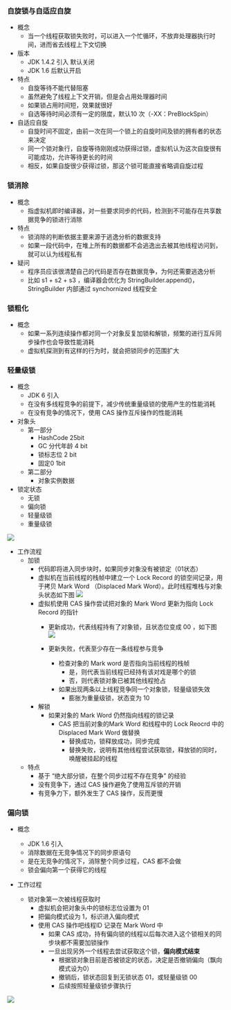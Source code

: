 ### 自旋锁与自适应自旋
- 概念
	- 当一个线程获取锁失败时，可以进入一个忙循环，不放弃处理器执行时间，进而省去线程上下文切换
- 版本
	- JDK 1.4.2 引入 默认关闭
	- JDK 1.6 后默认开启
- 特点
	- 自旋等待不能代替阻塞
	- 虽然避免了线程上下文开销，但是会占用处理器时间
	- 如果锁占用时间短，效果就很好
	- 自选等待时间必须有一定的限度，默认10 次（-XX：PreBlockSpin）
- 自适应自旋
	- 自旋时间不固定，由前一次在同一个锁上的自旋时间及锁的拥有者的状态来决定
	- 同一个锁对象行，自旋等待刚刚成功获得过锁，虚拟机认为这次自旋很有可能成功，允许等待更长的时间
	- 相反，如果自旋很少获得过锁，那这个锁可能直接省略调自旋过程


### 锁消除
- 概念
	- 指虚拟机即时编译器，对一些要求同步的代码，检测到不可能存在共享数据竞争的锁进行消除
- 特点
	- 锁消除的判断依据主要来源于逃逸分析的数据支持
	- 如果一段代码中，在堆上所有的数据都不会逃逸出去被其他线程访问到，就可以认为线程私有
- 疑问
	- 程序员应该很清楚自己的代码是否存在数据竞争，为何还需要逃逸分析
	- 比如 s1 + s2 + s3 ，编译器会优化为 StringBuilder.append()，StringBuilder 内部通过 synchornized 线程安全

### 锁粗化
- 概念
	- 如果一系列连续操作都对同一个对象反复加锁和解锁，频繁的进行互斥同步操作也会导致性能消耗
	- 虚拟机探测到有这样的行为时，就会把锁同步的范围扩大

### 轻量级锁
- 概念
	- JDK 6 引入
	- 在没有多线程竞争的前提下，减少传统重量级锁的使用产生的性能消耗
	- 在没有竞争的情况下，使用 CAS 操作互斥操作的性能消耗
- 对象头
	- 第一部分
		- HashCode 25bit
		- GC 分代年龄 4 bit
		- 锁标志位 2 bit
		- 固定0 1bit
	- 第二部分
		- 对象实例数据
- 锁定状态
	- 无锁
	- 偏向锁
	- 轻量级锁
	- 重量级锁

![](https://mynoteimage.oss-cn-beijing.aliyuncs.com/note/2022-03-21-172121.png)

- 工作流程
	- 加锁
		- 代码即将进入同步块时，如果同步对象没有被锁定（01状态）
		- 虚拟机在当前线程的栈帧中建立一个 Lock Record 的锁空间记录，用于拷贝 Mark Word （Displaced Mark Word）。此时线程堆栈与对象头状态如下图
		![](https://mynoteimage.oss-cn-beijing.aliyuncs.com/note/2022-03-21-172603.png)
		- 虚拟机使用 CAS 操作尝试把对象的 Mark Word 更新为指向 Lock Record 的指针
			- 更新成功，代表线程持有了对象锁，且状态位变成 00 ，如下图
			![](https://mynoteimage.oss-cn-beijing.aliyuncs.com/note/2022-03-21-173150.png)

			- 更新失败，代表至少存在一条线程参与竞争
				- 检查对象的 Mark word 是否指向当前线程的栈帧
					- 是，则代表当前线程已经持有该对戏是哪个的锁
					- 否，则代表锁对象已被其他线程抢占
				- 如果出现两条以上线程竞争同一个对象锁，轻量级锁失效
					- 膨胀为重量级锁，状态变为 10
		- 解锁
			- 如果对象的 Mark Word 仍然指向线程的锁记录
				- CAS 把当前对象的Mark Word 和线程中的 Lock Reocrd 中的 Displaced Mark Word 做替换
					- 替换成功，锁释放成功，同步完成
					- 替换失败，说明有其他线程尝试获取锁，释放锁的同时，唤醒被挂起的线程
	- 特点
		- 基于 “绝大部分锁，在整个同步过程不存在竞争” 的经验
		- 没有竞争下，通过 CAS 操作避免了使用互斥锁的开销
		- 有竞争力下，额外发生了 CAS 操作，反而更慢


### 偏向锁
- 概念
	- JDK 1.6 引入
	- 消除数据在无竞争情况下的同步原语句
	- 是在无竞争的情况下，消除整个同步过程，CAS 都不会做
	- 锁会偏向第一个获得它的线程

- 工作过程
	- 锁对象第一次被线程获取时
		- 虚拟机会把对象头中的锁标志位设置为 01
		- 把偏向模式设为 1，标识进入偏向模式
		- 使用 CAS 操作吧线程ID 记录在 Mark Word 中
			- 如果 CAS 成功，持有偏向锁的线程以后每次进入这个锁相关的同步块都不需要加锁操作
			- 一旦出现另外一个线程去尝试获取这个锁，**偏向模式结束**
				- 根据锁对象目前是否被锁定的状态，决定是否撤销偏向（飘向模式设为0）
				- 撤销后，锁状态回复到无锁状态 01，或轻量级锁 00
				- 后续按照轻量级锁步骤执行

![](https://mynoteimage.oss-cn-beijing.aliyuncs.com/note/2022-03-21-174736.png)